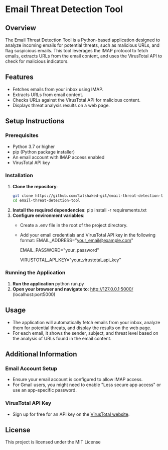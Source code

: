 # Email Threat Detection Tool

## Overview
The Email Threat Detection Tool is a Python-based application designed to analyze incoming emails for potential threats, such as malicious URLs, and flag suspicious emails. This tool leverages the IMAP protocol to fetch emails, extracts URLs from the email content, and uses the VirusTotal API to check for malicious indicators.

## Features
- Fetches emails from your inbox using IMAP.
- Extracts URLs from email content.
- Checks URLs against the VirusTotal API for malicious content.
- Displays threat analysis results on a web page.

## Setup Instructions

### Prerequisites
- Python 3.7 or higher
- pip (Python package installer)
- An email account with IMAP access enabled
- VirusTotal API key

### Installation

1. **Clone the repository**:
   ```sh
   git clone https://github.com/talshaked-git/email-threat-detection-tool.git
   cd email-threat-detection-tool
2. **Install the required dependencies**:
    pip install -r requirements.txt
3. **Configure environment variables**:
    - Create a .env file in the root of the project directory.
    - Add your email credentials and VirusTotal API key in the following format:
        EMAIL_ADDRESS="your_email@example.com"
      
        EMAIL_PASSWORD="your_password"
      
        VIRUSTOTAL_API_KEY="your_virustotal_api_key"

### Running the Application
1. **Run the application**
    python run.py
2. **Open your browser and navigate to**:
    http://127.0.0.1:5000/ (localhost:port5000)


## Usage
- The application will automatically fetch emails from your inbox, analyze them for potential threats, and display the results on the web page.
- For each email, it shows the sender, subject, and threat level based on the analysis of URLs found in the email content.

## Additional Information

### Email Account Setup
- Ensure your email account is configured to allow IMAP access.
- For Gmail users, you might need to enable "Less secure app access" or use an app-specific password.

### VirusTotal API Key
- Sign up for free for an API key on the [VirusTotal website](https://www.virustotal.com/gui/join-us).

## License
This project is licensed under the MIT License
